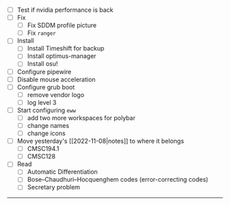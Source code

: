 
- [ ] Test if nvidia performance is back
- [ ] Fix
	- [ ] Fix SDDM profile picture
	- [ ] Fix `ranger`
- [ ] Install
	- [ ] Install Timeshift for backup
	- [ ] Install optimus-manager
	- [ ] Install osu!
- [ ] Configure pipewire 
- [ ] Disable mouse acceleration
- [ ] Configure grub boot
	- [ ] remove vendor logo
	- [ ] log level 3
- [ ] Start configuring `eww`
	- [ ] add two more workspaces for polybar
	- [ ] change names
	- [ ] change icons
- [ ] Move yesterday's [[2022-11-08|notes]] to where it belongs
	- [ ] CMSC194.1
	- [ ] CMSC128
- [ ] Read
	- [ ] Automatic Differentiation
	- [ ] Bose–Chaudhuri–Hocquenghem codes (error-correcting codes)
	- [ ] Secretary problem

--- 

